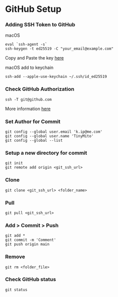 # GitHub Setup
### Adding SSH Token to GitHub
macOS
```
eval `ssh-agent -s`
ssh-keygen -t ed25519 -C "your_email@example.com"
```
Copy and Paste the key [here](https://github.com/settings/keys)

macOS add to keychain
```
ssh-add --apple-use-keychain ~/.ssh/id_ed25519
```

### Check GitHub Authorization
```
ssh -T git@github.com
```

More information [here](https://docs.github.com/en/authentication/connecting-to-github-with-ssh/generating-a-new-ssh-key-and-adding-it-to-the-ssh-agent)

### Set Author for Commit
```
git config --global user.email 'k.ip@me.com'
git config --global user.name 'TinyMito'
git config --global --list
```

### Setup a new directory for commit
```
git init
git remote add origin <git_ssh_url>
```

### Clone
```
git clone <git_ssh_url> <folder_name>
```

### Pull
```
git pull <git_ssh_url>
```

### Add > Commit > Push
```
git add *
git commit -m 'Comment'
git push origin main
```

### Remove
```
git rm <folder_file>
```

### Check GitHub status
```
git status
```